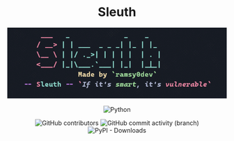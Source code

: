 <div align="center">

# Sleuth

<img src="https://github.com/ramsy0dev/sleuth/blob/957c88186b3e3e1cac164d9488438f0b61de9546/assets/sleuth.png" />

![Python](https://img.shields.io/badge/python-3670A0?style=for-the-badge&logo=python&logoColor=ffdd54)

![GitHub contributors](https://img.shields.io/github/contributors/ramsy0dev/sleuth?style=for-the-badge)
![GitHub commit activity (branch)](https://img.shields.io/github/commit-activity/w/ramsy0dev/sleuth?style=for-the-badge)
![PyPI - Downloads](https://img.shields.io/pypi/dd/sleuth?style=for-the-badge)

</div>
